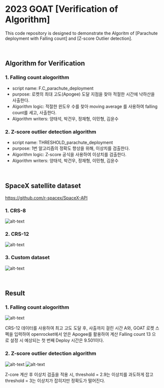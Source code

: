 # 2023 GOAT [Verification of Algorithm]
This code repository is designed to demonstrate the Algoritm of [Parachute deployment with Falling count] and [Z-score Outlier detection].

<br>

## Algorithm for Verification
### 1. Falling count alogorithm
- script name: F.C_parachute_deployment<br>
- purpose: 로켓의 최대 고도(Apogee) 도달 지점을 찾아 적절한 시간에 낙하산을 사출한다. <br>
- Algorithm logic: 적절한 윈도우 수를 찾아 moving average 를 사용하여 falling count를 세고, 사출한다.<br>
- Algorithm writers: 양태석, 박건우, 정재형, 이민형, 김윤수<br>

### 2. Z-score outlier detection algorithm
- script name: THRESHOLD_parachute_deployment<br>
- purpose: 1번 알고리즘의 정확도 향상을 위해, 이상치를 검출한다.<br>
- Algorithm logic: Z-score 공식을 사용하여 이상치를 검출한다.<br>
- Algorithm writers: 양태석, 박건우, 정재형, 이민형, 김윤수<br>

<br>

## SpaceX satellite dataset
https://github.com/r-spacex/SpaceX-API

### 1. CRS-8
![alt-text](https://github.com/AvionicsOfGOAT/2023_VerificationAlogrithm_ParachuteDeployment/blob/main/image/CRS-8.png)
### 2. CRS-12
![alt-text](https://github.com/AvionicsOfGOAT/2023_VerificationAlogrithm_ParachuteDeployment/blob/main/image/CRS-12.png)
### 3. Custom dataset
![alt-text](https://github.com/AvionicsOfGOAT/2023_VerificationAlogrithm_ParachuteDeployment/blob/main/image/customdata.png)

<br>

## Result
### 1. Falling count alogorithm

![alt-text](https://github.com/AvionicsOfGOAT/2023_VerificationAlogrithm_ParachuteDeployment/blob/main/image/falling_count.png)

CRS-12 데이터를 사용하여 최고 고도 도달 후, 사출까지 걸린 시간 A와, GOAT 로켓 스펙을 입력하여 openrocket에서 얻은 Apogee를 활용하여 계산
Falling count 13 으로 설정 시 예상되는 첫 번째 Deploy 시간은 9.501이다.

### 2. Z-score outlier detection algorithm

![alt-text](https://github.com/AvionicsOfGOAT/2023_VerificationAlogrithm_ParachuteDeployment/blob/main/image/z-score_threshold2.9_crs12.png)
![alt-text](https://github.com/AvionicsOfGOAT/2023_VerificationAlogrithm_ParachuteDeployment/blob/main/image/result2.9_crs12.png)

Z-core 계산 후 이상치 검출을 적용 시, threshold = 2.9는 이상치를 과도하게 잡고 threshold = 3는 이상치가 잡히지만 정확도가 떨어진다.
